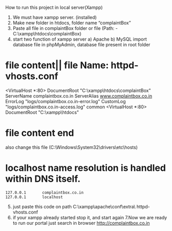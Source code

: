 How to run this project in local server(Xampp)
1. We must have xampp server. (installed)
2. Make new folder in htdocs, folder name “complaintBox”
3. Paste all file in complaintBox folder or file (Path: - C:\xampp\htdocs\complaintBox)
4. start two function of xampp server
a) Apache
b) MySQL
import database file in phpMyAdmin, database file present in root folder
# file content|| file Name: httpd-vhosts.conf 


<VirtualHost *:80>
    DocumentRoot "C:\xampp\htdocs\complaintBox"
    ServerName complaintbox.co.in
    ServerAlias www.complaintbox.co.in
    ErrorLog "logs/complaintbox.co.in-error.log"
    CustomLog "logs/complaintbox.co.in-access.log" common
</VirtualHost>
<VirtualHost *:80>
    DocumentRoot "C:\xampp\htdocs"
</VirtualHost>

# file content end 
also change this file (C:\Windows\System32\drivers\etc\hosts)
# localhost name resolution is handled within DNS itself.
	127.0.0.1       complaintbox.co.in
	127.0.0.1       localhost
5. just paste this code on path C:\xampp\apache\conf\extra\ httpd-vhosts.conf 
6. if your xampp already started stop it, and start again
7.Now we are ready to run our portal just search in browser http://complaintbox.co.in
